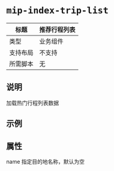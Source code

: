 # `mip-index-trip-list`

标题|推荐行程列表
----|----
类型|业务组件
支持布局|不支持
所需脚本|无

## 说明

加载热门行程列表数据

## 示例

<mip-index-trip-list name=""></mip-index-trip-list>

## 属性

name 指定目的地名称，默认为空
